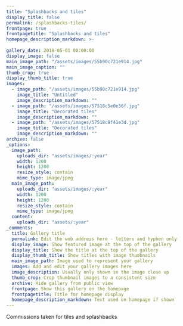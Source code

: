 ```yaml
---
title: "Splashbacks and tiles"
display_title: false
permalink: /splashbacks-tiles/
frontpage: true
frontpagetitle: "Splashbacks and tiles"
homepage_description_markdown: >-
  
gallery_date: 2018-05-01 00:00:00
display_image: false
main_image_path: "/assets/images/55b90c721e914.jpg"
main_image_caption: ""
thumb_crop: true
display_thumb_title: true
images:
  - image_path: "/assets/images/55b90c721e914.jpg"
    image_title: "Untitled"
    image_description_markdown: ""
  - image_path: "/assets/images/57518c5e0e36f.jpg"
    image_title: "Decorated tiles"
    image_description_markdown: ""
  - image_path: "/assets/images/57518c8f41e3d.jpg"
    image_title: "Decorated tiles"
    image_description_markdown: ""
archive: false
_options:
  image_path:
    uploads_dir: "assets/images/:year"
    width: 1200
    height: 1200
    resize_style: contain
    mime_type: image/jpeg
  main_image_path:
    uploads_dir: "assets/images/:year"
    width: 1200
    height: 1200
    resize_style: contain
    mime_type: image/jpeg
  content:
    uploads_dir: "assets/:year"
_comments:
  title: Gallery title
  permalink: Edit the web address here - letters and hyphen only
  display_image: Show featured image at the top of the gallery
  display_title: Show the title at the top of the gallery
  display_thumb_title: Show titles with image thumbnails 
  main_image_path: Image used to represent your gallery
  images: Add and edit your gallery images here
  image_description: Usually only shown in the image close up
  thumb_crop: Crop thumbnail images to a consistent size
  archive: Hide gallery from public view
  frontpage: Show this gallery on the homepage
  frontpagetitle: Title for homepage display
  homepage_description_markdown: Text used on homepage if shown
---
```

Commissions taken for tiles and splashbacks